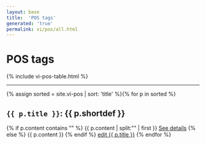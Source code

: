 ```yaml
---
layout: base
title:  'POS tags'
generated: 'true'
permalink: vi/pos/all.html
---
```


# POS tags

{% include vi-pos-table.html %}

----------

{% assign sorted = site.vi-pos | sort: 'title' %}{% for p in sorted %}
<a id="al-vi-pos/{{ p.title }}" class="al-dest"/>
<h2><code>{{ p.title }}</code>: {{ p.shortdef }}</h2>
{% if p.content contains "<!--details-->" %}    
{{ p.content | split:"<!--details-->" | first }}
<a href="{{ p.title }}" class="al-doc">See details</a>
{% else %}
{{ p.content }}
{% endif %}
<a href="{{ site.git_edit }}/{% if p.collection %}{{ p.relative_path }}{% else %}{{ p.path }}{% endif %}" target="#">edit {{ p.title }}</a>
{% endfor %}
